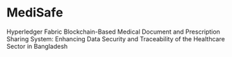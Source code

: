 # MediSafe

Hyperledger Fabric Blockchain-Based Medical Document and Prescription Sharing System: Enhancing Data Security and Traceability of the Healthcare Sector in Bangladesh

